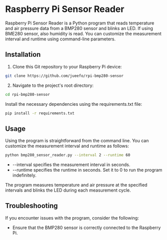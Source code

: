 # Raspberry Pi Sensor Reader

Raspberry Pi Sensor Reader is a Python program that reads temperature and air pressure data from a BMP280 sensor and blinks an LED. If using BME280 sensor, also humidity is read. You can customize the measurement interval and runtime using command-line parameters.
## Installation

1. Clone this Git repository to your Raspberry Pi device:

```bash
git clone https://github.com/jueefo/rpi-bmp280-sensor
```
2. Navigate to the project's root directory:
```bash
cd rpi-bmp280-sensor
```
Install the necessary dependencies using the requirements.txt file:
```bash
pip install -r requirements.txt
```

## Usage

Using the program is straightforward from the command line. You can customize the measurement interval and runtime as follows:
```bash
python bmp280_sensor_reader.py --interval 2 --runtime 60
```
- --interval specifies the measurement interval in seconds.
- --runtime specifies the runtime in seconds. Set it to 0 to run the program indefinitely.

The program measures temperature and air pressure at the specified intervals and blinks the LED during each measurement cycle.

## Troubleshooting

If you encounter issues with the program, consider the following:
- Ensure that the BMP280 sensor is correctly connected to the Raspberry Pi.
